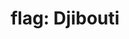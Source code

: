 ---
layout: flags
title: "flag: Djibouti"
emoji: flag_djibouti
permalink: 🇩🇯.html
image: assets/img/3moji/flag_djibouti.png
---